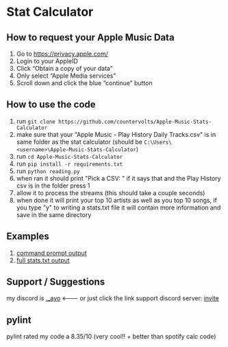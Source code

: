 # Stat Calculator
## How to request your Apple Music Data
1. Go to https://privacy.apple.com/
2. Login to your AppleID
3. Click “Obtain a copy of your data”
4. Only select “Apple Media services”
5. Scroll down and click the blue “continue” button

## How to use the code
1. run ```git clone https://github.com/countervolts/Apple-Music-Stats-Calculator```
2. make sure that your "Apple Music - Play History Daily Tracks.csv" is in same folder as the stat calculator (should be ```C:\Users\<username>\Apple-Music-Stats-Calculator```)
3. run ```cd Apple-Music-Stats-Calculator```
4. run ```pip install -r requirements.txt```
5. run ```python reading.py```
6. when ran it should print "Pick a CSV: " if it says that and the Play History csv is in the folder press 1
7. allow it to process the streams (this should take a couple seconds)
8. when done it will print your top 10 artists as well as you top 10 songs, if you type "y" to writing a stats.txt file it will contain more information and save in the same directory

## Examples
1. [command prompt output](https://github.com/countervolts/Apple-Music-Stats-Calculator/blob/main/examples/CommandPromptOutput.txt)
2. [full stats.txt output](https://github.com/countervolts/Apple-Music-Stats-Calculator/blob/main/examples/Stats.txt)

## Support / Suggestions
my discord is [._ayo](https://discord.com/users/488368000055902228) <--- or just click the link
support discord server: [invite](https://discord.gg/rP63gxfKQJ)

## pylint
pylint rated my code a 8.35/10 (very cool!! + better than spotify calc code)

